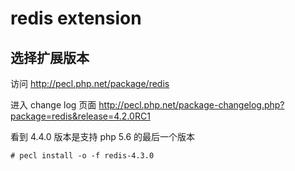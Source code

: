 #  redis extension

## 选择扩展版本

访问 http://pecl.php.net/package/redis

进入 change log 页面 http://pecl.php.net/package-changelog.php?package=redis&release=4.2.0RC1

看到 4.4.0 版本是支持 php 5.6 的最后一个版本

```
# pecl install -o -f redis-4.3.0
```

